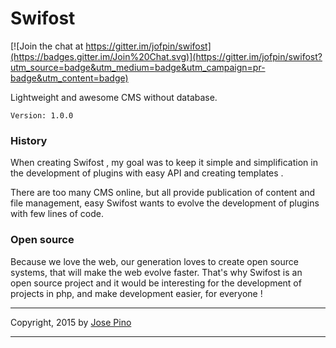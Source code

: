 Swifost
====

[![Join the chat at https://gitter.im/jofpin/swifost](https://badges.gitter.im/Join%20Chat.svg)](https://gitter.im/jofpin/swifost?utm_source=badge&utm_medium=badge&utm_campaign=pr-badge&utm_content=badge)

Lightweight and awesome CMS without database.

```
Version: 1.0.0
```

### History

When creating Swifost , my goal was to keep it simple and simplification in the development of plugins with easy API and creating templates .

There are too many CMS online, but all provide publication of content and file management, easy Swifost wants to evolve the development of plugins with few lines of code.

### Open source

Because we love the web, our generation loves to create open source systems, that will make the web evolve faster. That's why Swifost is an open source project and it would be interesting for the development of projects in php, and make development easier, for everyone !



-------------

Copyright, 2015 by [Jose Pino](http://twitter.com/jofpin)

-------------
